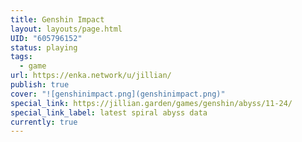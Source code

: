 ```yaml
---
title: Genshin Impact
layout: layouts/page.html
UID: "605796152"
status: playing
tags:
  - game
url: https://enka.network/u/jillian/
publish: true
cover: "![genshinimpact.png](genshinimpact.png)"
special_link: https://jillian.garden/games/genshin/abyss/11-24/
special_link_label: latest spiral abyss data
currently: true
---
```


